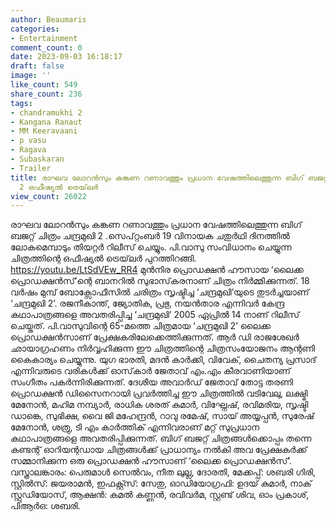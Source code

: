 ```yaml
---
author: Beaumaris
categories:
- Entertainment
comment_count: 0
date: 2023-09-03 16:18:17
draft: false
image: ''
like_count: 549
share_count: 236
tags:
- chandramukhi 2
- Kangana Ranaut
- MM Keeravaani
- p vasu
- Ragava
- Subaskaran
- Trailer
title: രാഘവ ലോറൻസും കങ്കണ റണാവത്തും പ്രധാന വേഷത്തിലെത്തുന്ന ബിഗ് ബജറ്റ് ചിത്രം ചന്ദ്രമുഖി
  2 ഒഫീഷ്യൽ ട്രെയ്‌ലർ
view_count: 26022
---
```


രാഘവ ലോറൻസും കങ്കണ റണാവത്തും പ്രധാന വേഷത്തിലെത്തുന്ന ബിഗ് ബജറ്റ് ചിത്രം ചന്ദ്രമുഖി 2 .സെപ്റ്റംബർ 19 വിനായക ചതുർഥി ദിനത്തിൽ ലോകമെമ്പാടും തിയറ്റർ റിലീസ് ചെയ്യും. പി.വാസു സംവിധാനം ചെയ്യുന്ന ചിത്രത്തിന്റെ ഒഫീഷ്യൽ ട്രെയ്‌ലർ പുറത്തിറങ്ങി. https://youtu.be/LtSdVEw_RR4 മുൻനിര പ്രൊഡക്ഷൻ ഹൗസായ ‘ലൈക്ക പ്രൊഡക്ഷൻസ്’ന്റെ ബാനറിൽ സുഭാസ്‌കരനാണ് ചിത്രം നിർമ്മിക്കുന്നത്. 18 വർഷം മുമ്പ് ബോക്സോഫീസിൽ ചരിത്രം സൃഷ്ടിച്ച ‘ചന്ദ്രമുഖി’യുടെ തുടർച്ചയാണ് ‘ചന്ദ്രമുഖി 2’. രജനീകാന്ത്, ജ്യോതിക, പ്രഭു, നയൻതാര എന്നിവർ കേന്ദ്ര കഥാപാത്രങ്ങളെ അവതരിപ്പിച്ച ‘ചന്ദ്രമുഖി’ 2005 ഏപ്രിൽ 14 നാണ് റിലീസ് ചെയ്തത്. പി.വാസുവിന്റെ 65-മത്തെ ചിത്രമായ ‘ചന്ദ്രമുഖി 2’ ലൈക്ക പ്രൊഡക്ഷൻസാണ് പ്രേക്ഷകരിലേക്കെത്തിക്കുന്നത്. ആർ ഡി രാജശേഖർ ഛായാഗ്രഹണം നിർവ്വഹിക്കുന്ന ഈ ചിത്രത്തിന്റെ ചിത്രസംയോജനം ആന്റണി കൈകാര്യം ചെയ്യുന്നു. യുഗ ഭാരതി, മദൻ കാർക്കി, വിവേക്, ചൈതന്യ പ്രസാദ് എന്നിവരുടെ വരികൾക്ക് ഓസ്‌കാർ ജേതാവ് എം.എം കീരവാണിയാണ് സംഗീതം പകർന്നിരിക്കുന്നത്. ദേശീയ അവാർഡ് ജേതാവ് തോട്ട തരണി പ്രൊഡക്ഷൻ ഡിസൈനറായി പ്രവർത്തിച്ച ഈ ചിത്രത്തിൽ വടിവേലു, ലക്ഷ്മി മേനോൻ, മഹിമ നമ്പ്യാർ, രാധിക ശരത് കുമാർ, വിഘ്നേഷ്, രവിമരിയ, സൃഷ്ടി ഡാങ്കെ, സുഭിക്ഷ, വൈ ജി മഹേന്ദ്രൻ, റാവു രമേഷ്, സായ് അയ്യപ്പൻ, സുരേഷ് മേനോൻ, ശത്രു, ടി എം കാർത്തിക് എന്നിവരാണ് മറ്റ് സുപ്രധാന കഥാപാത്രങ്ങളെ അവതരിപ്പിക്കുന്നത്. ബിഗ് ബജറ്റ് ചിത്രങ്ങൾക്കൊപ്പം തന്നെ കണ്ടന്റ് ഓറിയന്റഡായ ചിത്രങ്ങൾക്ക് പ്രാധാന്യം നൽകി അവ പ്രേക്ഷകർക്ക് സമ്മാനിക്കുന്ന ഒരു പ്രൊഡക്ഷൻ ഹൗസാണ് ‘ലൈക്ക പ്രൊഡക്ഷൻസ്’. വസ്ത്രാലങ്കാരം: പെരുമാൾ സെൽവം, നീത ലുല്ല, ദോരതി, മേക്കപ്പ്: ശബരി ഗിരി, സ്റ്റിൽസ്: ജയരാമൻ, ഇഫക്റ്റ്സ്: സേതു, ഓഡിയോഗ്രഫി: ഉദയ് കുമാർ, നാക് സ്റ്റുഡിയോസ്, ആക്ഷൻ: കമൽ കണ്ണൻ, രവിവർമ, സ്റ്റണ്ട് ശിവ, ഓം പ്രകാശ്, പിആർഒ: ശബരി.